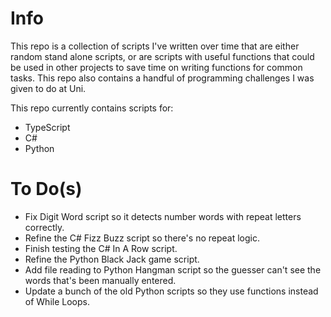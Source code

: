 # Info

This repo is a collection of scripts I've written over time that are either random stand alone scripts, or are scripts with useful functions that could be used in other projects to save time on writing functions for common tasks. This repo also contains a handful of programming challenges I was given to do at Uni.

This repo currently contains scripts for:

- TypeScript
- C#
- Python

# To Do(s)

- Fix Digit Word script so it detects number words with repeat letters correctly.
- Refine the C# Fizz Buzz script so there's no repeat logic.
- Finish testing the C# In A Row script.
- Refine the Python Black Jack game script.
- Add file reading to Python Hangman script so the guesser can't see the words that's been manually entered.
- Update a bunch of the old Python scripts so they use functions instead of While Loops.